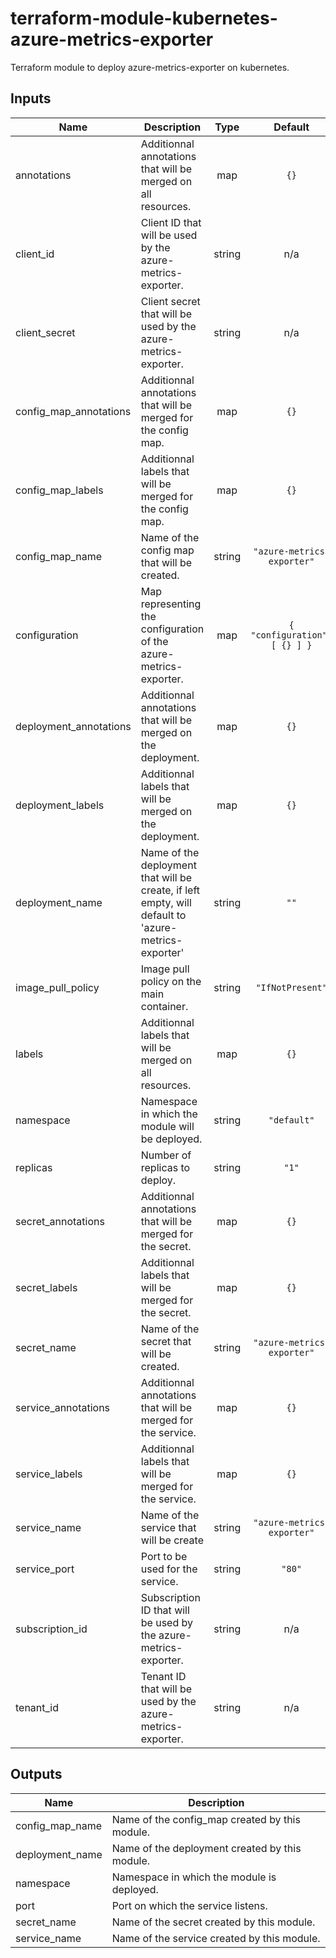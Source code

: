# terraform-module-kubernetes-azure-metrics-exporter

Terraform module to deploy azure-metrics-exporter on kubernetes.

<!-- BEGINNING OF PRE-COMMIT-TERRAFORM DOCS HOOK -->
## Inputs

| Name | Description | Type | Default | Required |
|------|-------------|:----:|:-----:|:-----:|
| annotations | Additionnal annotations that will be merged on all resources. | map | `{}` | no |
| client\_id | Client ID that will be used by the azure-metrics-exporter. | string | n/a | yes |
| client\_secret | Client secret that will be used by the azure-metrics-exporter. | string | n/a | yes |
| config\_map\_annotations | Additionnal annotations that will be merged for the config map. | map | `{}` | no |
| config\_map\_labels | Additionnal labels that will be merged for the config map. | map | `{}` | no |
| config\_map\_name | Name of the config map that will be created. | string | `"azure-metrics-exporter"` | no |
| configuration | Map representing the configuration of the azure-metrics-exporter. | map | `{ "configuration": [ {} ] }` | no |
| deployment\_annotations | Additionnal annotations that will be merged on the deployment. | map | `{}` | no |
| deployment\_labels | Additionnal labels that will be merged on the deployment. | map | `{}` | no |
| deployment\_name | Name of the deployment that will be create, if left empty, will default to 'azure-metrics-exporter' | string | `""` | no |
| image\_pull\_policy | Image pull policy on the main container. | string | `"IfNotPresent"` | no |
| labels | Additionnal labels that will be merged on all resources. | map | `{}` | no |
| namespace | Namespace in which the module will be deployed. | string | `"default"` | no |
| replicas | Number of replicas to deploy. | string | `"1"` | no |
| secret\_annotations | Additionnal annotations that will be merged for the secret. | map | `{}` | no |
| secret\_labels | Additionnal labels that will be merged for the secret. | map | `{}` | no |
| secret\_name | Name of the secret that will be created. | string | `"azure-metrics-exporter"` | no |
| service\_annotations | Additionnal annotations that will be merged for the service. | map | `{}` | no |
| service\_labels | Additionnal labels that will be merged for the service. | map | `{}` | no |
| service\_name | Name of the service that will be create | string | `"azure-metrics-exporter"` | no |
| service\_port | Port to be used for the service. | string | `"80"` | no |
| subscription\_id | Subscription ID that will be used by the azure-metrics-exporter. | string | n/a | yes |
| tenant\_id | Tenant ID that will be used by the azure-metrics-exporter. | string | n/a | yes |

## Outputs

| Name | Description |
|------|-------------|
| config\_map\_name | Name of the config_map created by this module. |
| deployment\_name | Name of the deployment created by this module. |
| namespace | Namespace in which the module is deployed. |
| port | Port on which the service listens. |
| secret\_name | Name of the secret created by this module. |
| service\_name | Name of the service created by this module. |

<!-- END OF PRE-COMMIT-TERRAFORM DOCS HOOK -->
